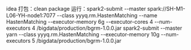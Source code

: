 idea
打包：clean package
运行：spark2-submit --master spark://SH-M1-L06-YH-node1:7077 --class yyyq.rm.HastenMatching --name HastenMatching --executor-memory 6g --executor-cores 4 --num-executors 4 /bigdata/production/bgrm-1.0.0.jar
      spark2-submit --master yarn --class yyyq.rm.HastenMatching --executor-memory 10g --num-executors 5 /bigdata/production/bgrm-1.0.0.jar